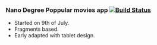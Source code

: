 ### Nano Degree Poppular movies app [![Build Status](https://travis-ci.org/toantran-ea/nanodegree_popular_movies.svg)](https://travis-ci.org/toantran-ea/nanodegree_popular_movies)

   * Started on 9th of July.
   * Fragments based.
   * Early adapted with tablet design.